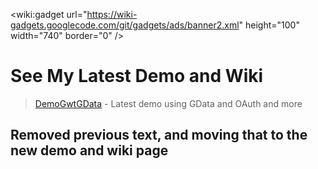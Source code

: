 
&lt;wiki:gadget url="https://wiki-gadgets.googlecode.com/git/gadgets/ads/banner2.xml" height="100" width="740" border="0" /&gt;



# See My Latest Demo and Wiki #
> [DemoGwtGData](DemoGwtGData.md) - Latest demo using GData and OAuth and more


## Removed previous text, and moving that to the new demo and wiki page ##
